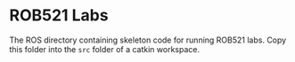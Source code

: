 # ROB521 Labs

The ROS directory containing skeleton code for running ROB521 labs. Copy this folder into the `src` folder of a catkin workspace.
